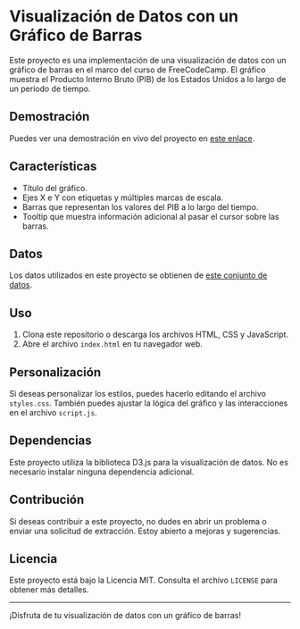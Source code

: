 # Visualización de Datos con un Gráfico de Barras

Este proyecto es una implementación de una visualización de datos con un gráfico de barras en el marco del curso de FreeCodeCamp. El gráfico muestra el Producto Interno Bruto (PIB) de los Estados Unidos a lo largo de un período de tiempo.

## Demostración

Puedes ver una demostración en vivo del proyecto en [este enlace](URL_DE_TU_PROYECTO).

## Características

- Título del gráfico.
- Ejes X e Y con etiquetas y múltiples marcas de escala.
- Barras que representan los valores del PIB a lo largo del tiempo.
- Tooltip que muestra información adicional al pasar el cursor sobre las barras.

## Datos

Los datos utilizados en este proyecto se obtienen de [este conjunto de datos](https://raw.githubusercontent.com/freeCodeCamp/ProjectReferenceData/master/GDP-data.json).

## Uso

1. Clona este repositorio o descarga los archivos HTML, CSS y JavaScript.
2. Abre el archivo `index.html` en tu navegador web.

## Personalización

Si deseas personalizar los estilos, puedes hacerlo editando el archivo `styles.css`. También puedes ajustar la lógica del gráfico y las interacciones en el archivo `script.js`.

## Dependencias

Este proyecto utiliza la biblioteca D3.js para la visualización de datos. No es necesario instalar ninguna dependencia adicional.

## Contribución

Si deseas contribuir a este proyecto, no dudes en abrir un problema o enviar una solicitud de extracción. Estoy abierto a mejoras y sugerencias.

## Licencia

Este proyecto está bajo la Licencia MIT. Consulta el archivo `LICENSE` para obtener más detalles.

---

¡Disfruta de tu visualización de datos con un gráfico de barras!
